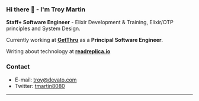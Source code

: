 ### Hi there 👋 - I'm Troy Martin

**Staff+ Software Engineer** - Elixir Development & Training, Elixir/OTP principles and System Design.

Currently working at **[GetThru](https://www.getthru.io)** as a **Principal Software Engineer**.

Writing about technology at **[readreplica.io](https://www.readreplica.io)**

### Contact

- E-mail: troy@devato.com
- Twitter: [tmartin8080](https://twitter.com/tmartin8080)

----

